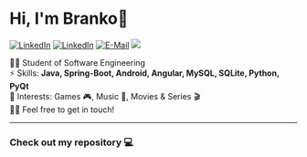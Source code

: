 <h1>Hi, I'm Branko👋</h1>

[![LinkedIn](https://img.shields.io/badge/-Branko_Milovanovic-blue?style=flat-square&logo=Linkedin&logoColor=white&link=https://www.linkedin.com/in/branko-milovanovic/)](https://www.linkedin.com/in/branko-milovanovic)
[![LinkedIn](https://img.shields.io/badge/-Branko_Milovanovic-blue?style=flat-square&logo=Instagram&logoColor=white&link=https://www.instagram.com/branko_milovanovic_/)](https://www.instagram.com/branko_milovanovic_/)
[![E-Mail](https://img.shields.io/badge/-brankomilovanovic2000@gmail.com-c14438?style=flat-square&logo=Gmail&logoColor=white&link=mailto:brankomilovanovic2000@gmail.com)](mailto:rafaelcodomingues@gmail.com)
![](https://komarev.com/ghpvc/?username=brankomilovanovic)

👨‍💻 Student of Software Engineering<br>
⚡ Skills: **Java, Spring-Boot, Android, Angular, MySQL, SQLite, Python, PyQt**<br>
💜 Interests: Games 🎮, Music 🎵, Movies & Series 🎬<br>
👋🏻 Feel free to get in touch!

<hr>

### Check out my repository 💻

<!-- Here are some ideas to get you started:

- 🔭 I’m currently working on ...
- 🌱 I’m currently learning ...
- 👯 I’m looking to collaborate on ...
- 🤔 I’m looking for help with ...
- 💬 Ask me about ...
- 📫 How to reach me: ...
- 😄 Pronouns: ...
- ⚡ Fun fact: ...
-->

